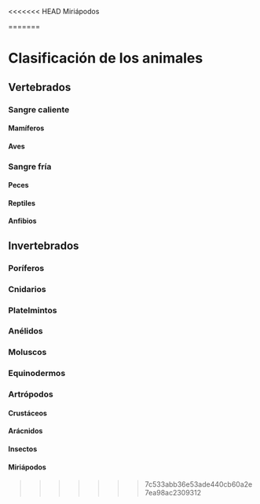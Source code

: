 <<<<<<< HEAD
			Miriápodos

=======
# Clasificación de los animales
## Vertebrados
### Sangre caliente
#### Mamíferos
#### Aves
### Sangre fría
#### Peces
#### Reptiles
#### Anfibios
## Invertebrados
### Poríferos
### Cnidarios
### Platelmintos
### Anélidos
### Moluscos
### Equinodermos
### Artrópodos
#### Crustáceos
#### Arácnidos
#### Insectos
#### Miriápodos
>>>>>>> 7c533abb36e53ade440cb60a2e7ea98ac2309312
